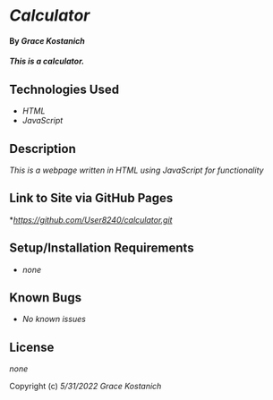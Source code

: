 # _Calculator_

#### By _**Grace Kostanich**_

#### _This is a calculator._

## Technologies Used

* _HTML_
* _JavaScript_

## Description

_This is a webpage written in HTML using JavaScript for functionality_

## Link to Site via GitHub Pages

*_https://github.com/User8240/calculator.git_

## Setup/Installation Requirements

* _none_

## Known Bugs

* _No known issues_

## License

_none_

Copyright (c) _5/31/2022_ _Grace Kostanich_
